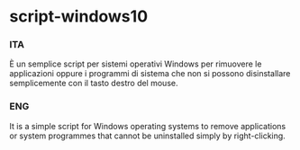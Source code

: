 # script-windows10

### ITA
È un semplice script per sistemi operativi Windows per rimuovere le applicazioni oppure i programmi di sistema che non si possono disinstallare semplicemente con il tasto destro del mouse.

### ENG
It is a simple script for Windows operating systems to remove applications or system programmes that cannot be uninstalled simply by right-clicking.
